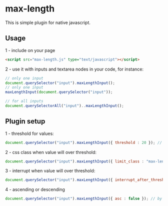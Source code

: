 max-length
==========

This is simple plugin for native javascript.

## Usage

1 - include on your page
``` html
<script src="max-length.js" type="text/javascript"></script>
```

2 - use it with inputs and textarea nodes in your code, for instance:

``` js
// only one input
document.querySelector("input").maxLengthInput();
// only one input
maxLengthInput(document.querySelector("input"));

// for all inputs
document.querySelectorAll("input")..maxLengthInput();
```

## Plugin setup

1 - threshold for values:

``` js
document.querySelector("input").maxLengthInput({ threshold : 20 }); // 10 by default
```

2 - css class when value will over threshold:

``` js
document.querySelector("input").maxLengthInput({ limit_class : "max-length-exceeded" });
```

3 - interrupt when value will over threshold:

``` js
document.querySelector("input").maxLengthInput({ interrupt_after_threshold : false }); // by default true
```

4 - ascending or descending

``` js
document.querySelector("input").maxLengthInput({ asc : false }); // by default true
```